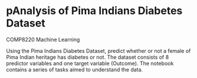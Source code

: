 # pAnalysis of Pima Indians Diabetes Dataset
 COMP8220 Machine Learning

Using the Pima Indians Diabetes Dataset, predict whether or not a female of Pima Indian heritage has diabetes or not. The dataset consists of 8 predictor variables and one target variable (Outcome). The notebook contains a series of tasks aimed to understand the data.
